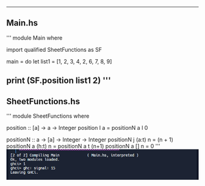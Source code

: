 ----------------------------
Main.hs
----------------------------
'''
module Main where

import qualified SheetFunctions as SF

main = do
  let list1 = [1, 2, 3, 4, 2, 6, 7, 8, 9]

  print (SF.position list1 2)
'''
----------------------------
SheetFunctions.hs
----------------------------
'''
module SheetFunctions where

position :: [a] -> a -> Integer
position l a = positionN a l 0

positionN :: a -> [a] -> Integer -> Integer
positionN j (a:t) n = (n + 1)
positionN a (h:t) n = positionN a t (n+1)
positionN a [] n = 0
'''
![Alt text](image.png)